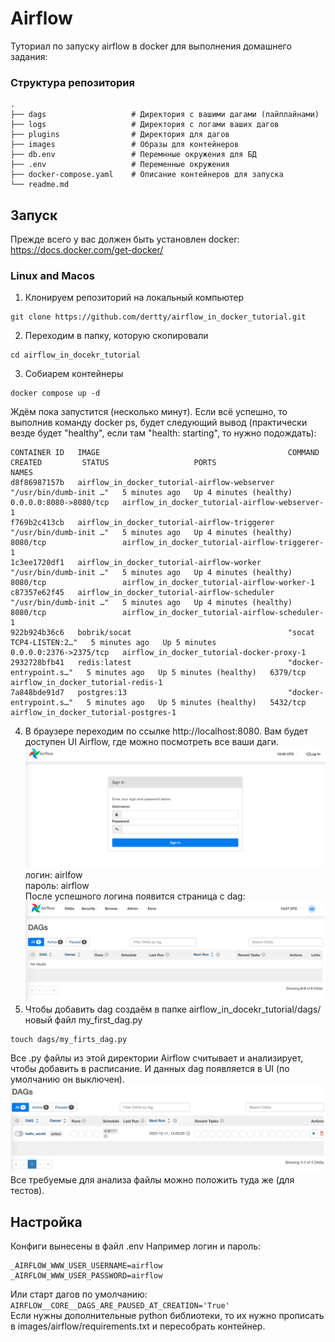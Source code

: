 # Airflow
Туториал по запуску airflow в docker для выполнения домашнего задания:
### Структура репозитория
    .
    ├── dags                   # Директория с вашими дагами (пайплайнами)
    ├── logs                   # Директория с логами ваших дагов
    ├── plugins                # Директория для дагов
    ├── images                 # Образы для контейнеров
    ├── db.env                 # Перемнные окружения для БД
    ├── .env                   # Переменные окружения
    ├── docker-compose.yaml    # Описание контейнеров для запуска
    └── readme.md

## Запуск
Прежде всего у вас должен быть установлен docker: https://docs.docker.com/get-docker/

### Linux and Macos
1) Клонируем репозиторий на локальный компьютер
```
git clone https://github.com/dertty/airflow_in_docker_tutorial.git
```
2) Переходим в папку, которую скопировали
```
cd airflow_in_docekr_tutorial
```
3) Собиарем контейнеры
```
docker compose up -d
```
Ждём пока запустится (несколько минут). Если всё успешно, то выполнив команду docker ps, будет следующий вывод (практически везде будет "healthy", если там "health: starting", то нужно подождать):
```docker ps
CONTAINER ID   IMAGE                                          COMMAND                  CREATED         STATUS                   PORTS                    NAMES
d8f86987157b   airflow_in_docker_tutorial-airflow-webserver   "/usr/bin/dumb-init …"   5 minutes ago   Up 4 minutes (healthy)   0.0.0.0:8080->8080/tcp   airflow_in_docker_tutorial-airflow-webserver-1
f769b2c413cb   airflow_in_docker_tutorial-airflow-triggerer   "/usr/bin/dumb-init …"   5 minutes ago   Up 4 minutes (healthy)   8080/tcp                 airflow_in_docker_tutorial-airflow-triggerer-1
1c3ee1720df1   airflow_in_docker_tutorial-airflow-worker      "/usr/bin/dumb-init …"   5 minutes ago   Up 4 minutes (healthy)   8080/tcp                 airflow_in_docker_tutorial-airflow-worker-1
c87357e62f45   airflow_in_docker_tutorial-airflow-scheduler   "/usr/bin/dumb-init …"   5 minutes ago   Up 4 minutes (healthy)   8080/tcp                 airflow_in_docker_tutorial-airflow-scheduler-1
922b924b36c6   bobrik/socat                                   "socat TCP4-LISTEN:2…"   5 minutes ago   Up 5 minutes             0.0.0.0:2376->2375/tcp   airflow_in_docker_tutorial-docker-proxy-1
2932728bfb41   redis:latest                                   "docker-entrypoint.s…"   5 minutes ago   Up 5 minutes (healthy)   6379/tcp                 airflow_in_docker_tutorial-redis-1
7a848bde91d7   postgres:13                                    "docker-entrypoint.s…"   5 minutes ago   Up 5 minutes (healthy)   5432/tcp                 airflow_in_docker_tutorial-postgres-1
```
4) В браузере переходим по ссылке http://localhost:8080. Вам будет доступен UI Airflow, где можно посмотреть все ваши даги.
![img.png](assets_for_readme/img.png)
логин: airlfow  
пароль: airflow  
После успешного логина появится страница с dag:
![img.png](assets_for_readme/img1.png)
5) Чтобы добавить dag создаём в папке airflow_in_docekr_tutorial/dags/ новый файл my_first_dag.py
```
touch dags/my_firts_dag.py
```
Все .py файлы из этой директории Airflow считывает и анализирует, чтобы добавить в расписание. И данных dag появляется в UI (по умолчанию он выключен).
![img_1.png](assets_for_readme%2Fimg_1.png)
Все требуемые для анализа файлы можно положить туда же (для тестов).

## Настройка
Конфиги вынесены в файл .env
Например логин и пароль:
```
_AIRFLOW_WWW_USER_USERNAME=airflow
_AIRFLOW_WWW_USER_PASSWORD=airflow
```
Или старт дагов по умолчанию:
``
AIRFLOW__CORE__DAGS_ARE_PAUSED_AT_CREATION='True'
``  
Если нужны дополнительные python библиотеки, то их нужно пропиcать в images/airflow/requirements.txt и пересобрать контейнер.